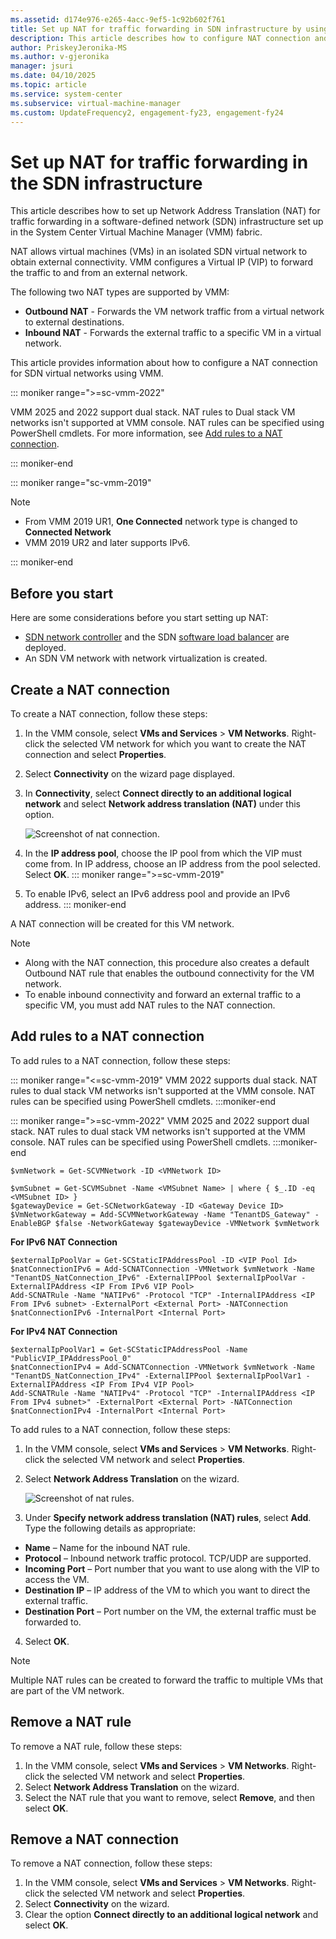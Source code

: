 ```yaml
---
ms.assetid: d174e976-e265-4acc-9ef5-1c92b602f761
title: Set up NAT for traffic forwarding in SDN infrastructure by using VMM.
description: This article describes how to configure NAT connection and NAT rules for traffic forwarding in the SDN infrastructure.
author: PriskeyJeronika-MS
ms.author: v-gjeronika
manager: jsuri
ms.date: 04/10/2025
ms.topic: article
ms.service: system-center
ms.subservice: virtual-machine-manager
ms.custom: UpdateFrequency2, engagement-fy23, engagement-fy24
---
```


# Set up NAT for traffic forwarding in the SDN infrastructure



This article describes how to set up Network Address Translation (NAT) for traffic forwarding in a software-defined network (SDN) infrastructure set up in the System Center Virtual Machine Manager (VMM) fabric.

NAT allows virtual machines (VMs) in an isolated SDN virtual network to obtain external connectivity. VMM configures a Virtual IP (VIP) to forward the traffic to and from an external network.

The following two NAT types are supported by VMM:

- **Outbound NAT** - Forwards the VM network traffic from a virtual network to external destinations.
- **Inbound NAT** - Forwards the external traffic to a specific VM in a virtual network.

This article provides information about how to configure a NAT connection for SDN virtual networks using VMM.

::: moniker range=">=sc-vmm-2022"

VMM 2025 and 2022 support dual stack. NAT rules to Dual stack VM networks isn't supported at VMM console. NAT rules can be specified using PowerShell cmdlets. For more information, see [Add rules to a NAT connection](#add-rules-to-a-nat-connection).

::: moniker-end

::: moniker range="sc-vmm-2019"

>[!NOTE]
>- From VMM 2019 UR1, **One Connected** network type is changed to **Connected Network**
>- VMM 2019 UR2 and later supports IPv6.

::: moniker-end

## Before you start

Here are some considerations before you start setting up NAT:

- [SDN network controller](sdn-controller.md) and the SDN [software load balancer](sdn-slb.md) are deployed.
- An SDN VM network with network virtualization is created.

## Create a NAT connection

To create a NAT connection, follow these steps:

1. In the VMM console, select **VMs and Services** > **VM Networks**. Right-click the selected VM network for which you want to create the NAT connection and select **Properties**.
2. Select **Connectivity** on the wizard page displayed.

3. In **Connectivity**, select **Connect directly to an additional logical network** and select **Network address translation (NAT)** under this option.

    ![Screenshot of nat connection.](media/sdn-nat/create-connection-directly.png)

4. In the **IP address pool**, choose the IP pool from which the VIP must come from. In IP address, choose an IP address from the pool selected. Select **OK**.
::: moniker range=">=sc-vmm-2019"
5. To enable IPv6, select an IPv6 address pool and provide an IPv6 address.
::: moniker-end

A NAT connection will be created for this VM network.

> [!NOTE]
> - Along with the NAT connection, this procedure also creates  a default Outbound NAT rule that enables the outbound connectivity for the VM network.
> - To enable inbound connectivity and forward an external traffic to a specific VM, you must add NAT rules to the NAT connection.

## Add rules to a NAT connection

To add rules to a NAT connection, follow these steps:

::: moniker range="<=sc-vmm-2019"
VMM 2022 supports dual stack. NAT rules to dual stack VM networks isn't supported at the VMM console. NAT rules can be specified using PowerShell cmdlets.
:::moniker-end

::: moniker range=">=sc-vmm-2022"
VMM 2025 and 2022 support dual stack. NAT rules to dual stack VM networks isn't supported at the VMM console. NAT rules can be specified using PowerShell cmdlets.
:::moniker-end

```
$vmNetwork = Get-SCVMNetwork -ID <VMNetwork ID>

$vmSubnet = Get-SCVMSubnet -Name <VMSubnet Name> | where { $_.ID -eq <VMSubnet ID> }
$gatewayDevice = Get-SCNetworkGateway -ID <Gateway Device ID>
$VmNetworkGateway = Add-SCVMNetworkGateway -Name "TenantDS_Gateway" -EnableBGP $false -NetworkGateway $gatewayDevice -VMNetwork $vmNetwork
```

**For IPv6 NAT Connection**

```
$externalIpPoolVar = Get-SCStaticIPAddressPool -ID <VIP Pool Id>
$natConnectionIPv6 = Add-SCNATConnection -VMNetwork $vmNetwork -Name "TenantDS_NatConnection_IPv6" -ExternalIPPool $externalIpPoolVar -ExternalIPAddress <IP From IPv6 VIP Pool>
Add-SCNATRule -Name "NATIPv6" -Protocol "TCP" -InternalIPAddress <IP From IPv6 subnet> -ExternalPort <External Port> -NATConnection $natConnectionIPv6 -InternalPort <Internal Port>
```

**For IPv4 NAT Connection**

```
$externalIpPoolVar1 = Get-SCStaticIPAddressPool -Name "PublicVIP_IPAddressPool_0"
$natConnectionIPv4 = Add-SCNATConnection -VMNetwork $vmNetwork -Name "TenantDS_NatConnection_IPv4" -ExternalIPPool $externalIpPoolVar1 -ExternalIPAddress <IP From IPv4 VIP Pool>
Add-SCNATRule -Name "NATIPv4" -Protocol "TCP" -InternalIPAddress <IP From IPv4 subnet>" -ExternalPort <External Port> -NATConnection $natConnectionIPv4 -InternalPort <Internal Port>
```

To add rules to a NAT connection, follow these steps:

1.	In the VMM console, select **VMs and Services** > **VM Networks**. Right-click the selected VM network and select **Properties**.
2.	Select **Network Address Translation** on the wizard.

    ![Screenshot of nat rules.](media/sdn-nat/nat-rules.png)
3.	Under **Specify network address translation (NAT) rules**, select **Add**.
Type the following details as appropriate:

   - **Name** – Name for the inbound NAT rule.
   - **Protocol** – Inbound network traffic protocol. TCP/UDP are supported.
   - **Incoming Port** – Port number that you want to use along with the VIP to access the VM.
   - **Destination IP** – IP address of the VM to which you want to direct the external traffic.
   - **Destination Port** – Port number on the VM, the external traffic must be forwarded to.
4.	Select **OK**.

>[!NOTE]
> Multiple NAT rules can be created to forward the traffic to multiple VMs that are part of the VM network.

## Remove a NAT rule

To remove a NAT rule, follow these steps:

1. In the VMM console, select **VMs and Services** > **VM Networks**. Right-click the selected VM network and select **Properties**.
2. Select **Network Address Translation** on the wizard.
3. Select the NAT rule that you want to remove, select **Remove**, and then select **OK**.

## Remove a NAT connection

To remove a NAT connection, follow these steps:

1.	In the VMM console, select **VMs and Services** > **VM Networks**. Right-click the selected VM network and select **Properties**.
2. Select **Connectivity** on the wizard.
3. Clear the option **Connect directly to an additional logical network** and select **OK**.
